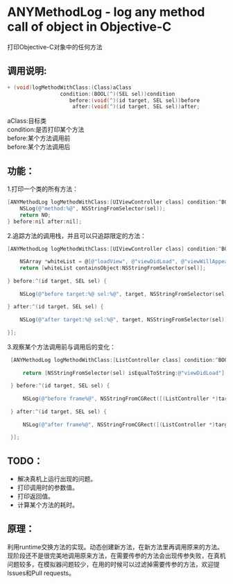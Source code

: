 # ANYMethodLog - log any method call of object in Objective-C  
  
打印Objective-C对象中的任何方法  
  
## 调用说明:  

```objective-c
+ (void)logMethodWithClass:(Class)aClass
                 condition:(BOOL(^)(SEL sel))condition
                    before:(void(^)(id target, SEL sel))before
                     after:(void(^)(id target, SEL sel))after;
```

aClass:目标类  
condition:是否打印某个方法  
before:某个方法调用前  
before:某个方法调用后  

## 功能：
1.打印一个类的所有方法：  

```objective-c
[ANYMethodLog logMethodWithClass:[UIViewController class] condition:^BOOL(SEL sel) {
    NSLog(@"method:%@", NSStringFromSelector(sel));
    return NO;
} before:nil after:nil];
```

2.追踪方法的调用栈，并且可以只追踪限定的方法：  

```objective-c
[ANYMethodLog logMethodWithClass:[UIViewController class] condition:^BOOL(SEL sel) {
    
    NSArray *whiteList = @[@"loadView", @"viewDidLoad", @"viewWillAppear:", @"viewDidAppear:", @"viewWillDisappear:", @"viewDidDisappear:", @"viewWillLayoutSubviews", @"viewDidLayoutSubviews"];
    return [whiteList containsObject:NSStringFromSelector(sel)];
    
} before:^(id target, SEL sel) {
    
    NSLog(@"before target:%@ sel:%@", target, NSStringFromSelector(sel));
    
} after:^(id target, SEL sel) {
    
    NSLog(@"after target:%@ sel:%@", target, NSStringFromSelector(sel));
    
}];
```

3.观察某个方法调用前与调用后的变化：  

```objective-c
 [ANYMethodLog logMethodWithClass:[ListController class] condition:^BOOL(SEL sel) {
     
     return [NSStringFromSelector(sel) isEqualToString:@"viewDidLoad"];
     
 } before:^(id target, SEL sel) {
     
     NSLog(@"before frame%@", NSStringFromCGRect([(ListController *)target view].frame));
 
 } after:^(id target, SEL sel) {
     
     NSLog(@"after frame%@", NSStringFromCGRect([(ListController *)target view].frame));
     
 }];
```

## TODO：  

+ 解决真机上运行出现的问题。  
+ 打印调用时的参数值。  
+ 打印返回值。  
+ 计算某个方法的耗时。  

## 原理：  

利用runtime交换方法的实现。动态创建新方法，在新方法里再调用原来的方法。现阶段还不是很完美地调用原来方法，在需要传参的方法会出现传参失败，在真机问题较多，在模拟器问题较少，在用的时候可以过滤掉需要传参的方法，欢迎提Issues和Pull requests。



